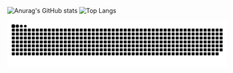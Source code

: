 

![Anurag's GitHub stats](https://github-readme-stats.vercel.app/api?username=Cornsigliere&show_icons=true&theme=transparent)
![Top Langs](https://github-readme-stats.vercel.app/api/top-langs/?username=Cornsigliere&layout=compact)


![snake gif](https://github.com/Cornsigliere/Cornsigliere/blob/output/github-contribution-grid-snake-dark.svg?palette=github-dark)
